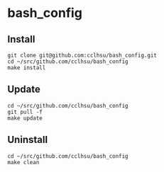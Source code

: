 # bash_config


## Install

```
git clone git@github.com:cclhsu/bash_config.git
cd ~/src/github.com/cclhsu/bash_config
make install
```

## Update


```
cd ~/src/github.com/cclhsu/bash_config
git pull -f
make update
```

## Uninstall


```
cd ~/src/github.com/cclhsu/bash_config
make clean
```
